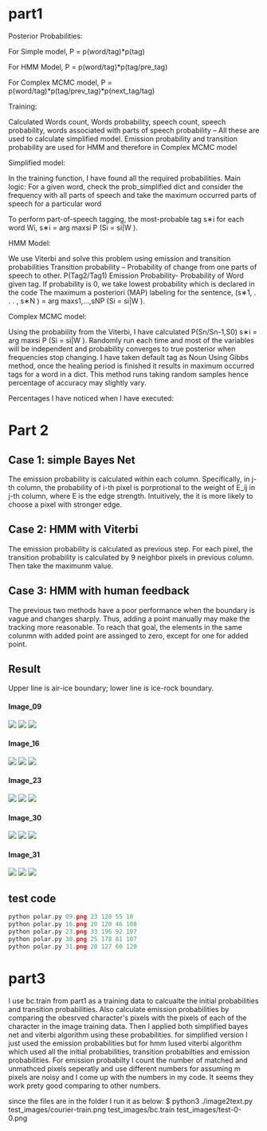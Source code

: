 # part1




Posterior Probabilities:

For Simple model,
P = p(word/tag)*p(tag)

For HMM Model,
P = p(word/tag)*p(tag/pre_tag)

For Complex MCMC model,
P = p(word/tag)*p(tag/prev_tag)*p(next_tag/tag)

Training:

Calculated Words count, Words probability, speech count, speech probability, words associated with parts of speech probability – All these are used to calculate simplified model. Emission probability and transition probability are used for HMM and therefore in Complex MCMC model

Simplified model:

In the training function, I have found all the required probabilities.
Main logic:
For a given word, check the prob_simplified dict and consider the frequency with all parts of speech and take the maximum occurred parts of speech for a particular word

To perform part-of-speech tagging, the most-probable tag s∗i for each word Wi,
s∗i = arg maxsi P (Si = si|W ).

HMM Model:

We use Viterbi and solve this problem using emission and transition probabilities
Transition probability – Probability of change from one parts of speech to other.
P(Tag2/Tag1)
Emission Probability- Probability of Word given tag. If probability is 0, we take lowest probability which is declared in the code
The maximum a posteriori (MAP) labeling for the sentence,
(s∗1, . . . , s∗N ) = arg maxs1,...,sNP (Si = si|W ).

Complex MCMC model:

Using the probability from the Viterbi, I have calculated P(Sn/Sn-1,S0) s∗i = arg maxsi P (Si = si|W ).
Randomly run each time and most of the variables will be independent and probability converges to true posterior when frequencies stop changing.
I have taken default tag as Noun
Using Gibbs method, once the healing period is finished it results in maximum occurred tags for a word in a dict.
This method runs taking random samples hence percentage of accuracy may slightly vary.

Percentages I have noticed when I have executed:

# Part 2
## Case 1: simple Bayes Net  
The emission probability is calculated within each column. Specifically, in j-th column, the probability of i-th pixel is porprotional to the weight of E_ij in j-th column, where E is the edge strength. Intuitively, the it is more likely to choose a pixel with stronger edge.

## Case 2: HMM with Viterbi  
The emission probability is calculated as previous step. For each pixel, the transition probability is calculated by 9 neighbor pixels in previous column. Then take the maximunm value.

## Case 3: HMM with human feedback
The previous two methods have a poor performance when the boundary is vague and changes sharply. Thus, adding a point manually may make the tracking more reasonable. To reach that goal, the elements in the same colunmn with added point are assinged to zero, except for one for added point.

## Result
Upper line is air-ice boundary; lower line is ice-rock boundary.  
#### Image_09
<img src='https://github.iu.edu/cs-b551-fa2021/mmonshiz-moyu-msrilekh-a3/blob/master/part2/output_images/img_09/simple.png'>         <img src='https://github.iu.edu/cs-b551-fa2021/mmonshiz-moyu-msrilekh-a3/blob/master/part2/output_images/img_09/hmm.png'>         <img src='https://github.iu.edu/cs-b551-fa2021/mmonshiz-moyu-msrilekh-a3/blob/master/part2/output_images/img_09/feedback.png'>
<br/>

  
#### Image_16  
<img src='https://github.iu.edu/cs-b551-fa2021/mmonshiz-moyu-msrilekh-a3/blob/master/part2/output_images/img_16/simple.png'>         <img src='https://github.iu.edu/cs-b551-fa2021/mmonshiz-moyu-msrilekh-a3/blob/master/part2/output_images/img_16/hmm.png'>         <img src='https://github.iu.edu/cs-b551-fa2021/mmonshiz-moyu-msrilekh-a3/blob/master/part2/output_images/img_16/feedback.png'>
<br/>

#### Image_23


<img src="https://github.iu.edu/cs-b551-fa2021/mmonshiz-moyu-msrilekh-a3/blob/master/part2/output_images/img_23/simple.png">         <img src="https://github.iu.edu/cs-b551-fa2021/mmonshiz-moyu-msrilekh-a3/blob/master/part2/output_images/img_23/hmm.png">         <img src="https://github.iu.edu/cs-b551-fa2021/mmonshiz-moyu-msrilekh-a3/blob/master/part2/output_images/img_23/feedback.png">

#### Image_30
<img src='https://github.iu.edu/cs-b551-fa2021/mmonshiz-moyu-msrilekh-a3/blob/master/part2/output_images/img_30/simple.png'>         <img src='https://github.iu.edu/cs-b551-fa2021/mmonshiz-moyu-msrilekh-a3/blob/master/part2/output_images/img_30/hmm.png'>         <img src='https://github.iu.edu/cs-b551-fa2021/mmonshiz-moyu-msrilekh-a3/blob/master/part2/output_images/img_30/feedback.png'>
<br/>

#### Image_31
<img src='https://github.iu.edu/cs-b551-fa2021/mmonshiz-moyu-msrilekh-a3/blob/master/part2/output_images/img_31/simple.png'>         <img src='https://github.iu.edu/cs-b551-fa2021/mmonshiz-moyu-msrilekh-a3/blob/master/part2/output_images/img_31/hmm.png'>         <img src='https://github.iu.edu/cs-b551-fa2021/mmonshiz-moyu-msrilekh-a3/blob/master/part2/output_images/img_31/feedback.png'>
<br/>

## test code
```python
python polar.py 09.png 23 120 55 10
python polar.py 16.png 20 120 46 108
python polar.py 23.png 33 196 92 107
python polar.py 30.png 25 178 81 187
python polar.py 31.png 20 127 60 120
```


# part3

I use bc.train from part1 as a training data to calcualte the initial probabilities and transition probabilities. Also calculate emission probabilities by comparing the obesrved character's pixels with the pixels of each of the character in the image training data. Then I applied both simplified bayes net and viterbi algorithm using these probabilities.
for simplified version I just used the emission probabilities but for hmm Iused viterbi algorithm which used all the initial probabilities, transition probabilties and emission probabilities. 
For emission probabilty I count the number of matched and unmathced pixels seperatly and use different numbers for assuming m pixels are noisy and I come up with the numbers in my code. It seems they work prety good comparing to other numbers. 

since the files are in the folder I run it as below:
$ python3 ./image2text.py test_images/courier-train.png test_images/bc.train test_images/test-0-0.png